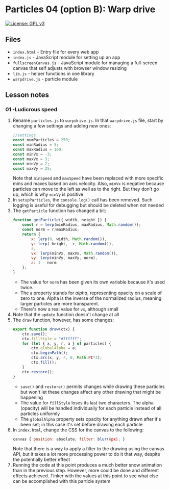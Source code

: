 # Particles 04 (option B): Warp drive

[![License: GPL v3](https://img.shields.io/badge/License-GPLv3-blue.svg)](https://www.gnu.org/licenses/gpl-3.0)

## Files

* <code>index.html</code> - Entry file for every web app
* <code>index.js</code> - JavaScript module for setting up an app
* <code>fullscreenCanvas.js</code> - JavaScript module for managing a full-screen canvas that self adjusts with browser window resizing
* <code>lib.js</code> - helper functions in one library
* <code>warpdrive.js</code> - particle module

## Lesson notes

### 01 -Ludicrous speed

1. Rename <code>particles.js</code> to <code>warpdrive.js</code>. In that <code>warpdrive.js</code> file, start by changing a few settings and adding new ones:
    ```js
    //settings
    const numParticles = 250;
    const minRadius = 5;
    const maxRadius = 100;
    const minVx = -3;
    const maxVx = 3;
    const minVy = 2;
    const maxVy = 25;
    ```
    Note that <code>minSpeed</code> and <code>maxSpeed</code> have been replaced with more specific mins and maxes based on axis velocity. Also, <code>minVx</code> is negative because particles can move to the left as well as to the right. But they don't go up, which is why <code>minVy</code> is positive
2. In <code>setupParticles</code>, the <code>console.log()</code> call has been removed. Such logging is useful for debugging but should be deleted when not needed
3. The <code>getParticle</code> function has changed a bit:
    ```js
    function getParticle({ width, height }) {
        const r = lerp(minRadius, maxRadius, Math.random());
        const norm = r/maxRadius;
        return {
            x: lerp(0, width, Math.random()),
            y: lerp(-height, -r, Math.random()),
            r,
            vx: lerp(minVx, maxVx, Math.random()),
            vy: lerp(minVy, maxVy, norm),
            a: 1 - norm
        };
    }
    ```
    * The value for <code>norm</code> has been given its own variable because it's used twice. 
    * The <code>a</code> property stands for _alpha_, representing opacity on a scale of zero to one. Alpha is the inverse of the normalized radius, meaning larger particles are more transparent. 
    * There's now a real value for <code>vx</code>, although small
4. Note that the <code>update</code> function doesn't change at all
5. The <code>draw</code> function, however, has some changes:
    ```js
    export function draw(ctx) {
        ctx.save();
        ctx.fillStyle = "#ffffff";
        for (let { x, y, r, a } of particles) {
            ctx.globalAlpha = a;
            ctx.beginPath();
            ctx.arc(x, y, r, 0, Math.PI*2);
            ctx.fill();
        }
        ctx.restore();
    }
    ```
    * <code>save()</code> and <code>restore()</code> permits changes while drawing these particles but won't let these changes affect any other drawing that might be happening
    * The value for <code>fillStyle</code> loses its last two characters. The alpha (opacity) will be handled individually for each particle instead of all particles uniformly
    * The <code>globalAlpha</code> property sets opacity for anything drawn after it's been set; in this case it's set before drawing each particle
6. In <code>index.html</code>, change the CSS for the canvas to the following:
    ```js
    canvas { position: absolute; filter: blur(6px); }
    ```
    Note that there is a way to apply a filter to the drawing using the canvas API, but it takes a lot more processing power to do it that way, despite the potentially better effect
7. Running the code at this point produces a much better snow animation than in the previous step. However, more could be done and different effects achieved. Tinker with the values at this point to see what else can be accomplished with this particle system